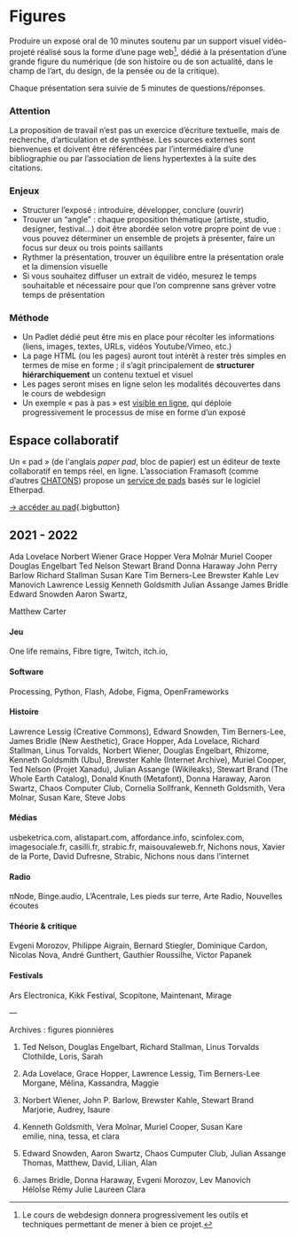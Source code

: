 # Figures


Produire un exposé oral de 10 minutes soutenu par un support visuel vidéo-projeté réalisé sous la forme d’une page web[^webdesign], dédié à la présentation d’une grande figure du numérique (de son histoire ou de son actualité, dans le champ de l’art, du design, de la pensée ou de la critique).

[^webdesign]: Le cours de webdesign donnera progressivement les outils et techniques permettant de mener à bien ce projet.

Chaque présentation sera suivie de 5 minutes de questions/réponses.

### Attention

La proposition de travail n’est pas un exercice d’écriture textuelle, mais de recherche, d’articulation et de synthèse. Les sources externes sont bienvenues et doivent être référencées par l’intermédiaire d’une bibliographie ou par l’association de liens hypertextes à la suite des citations.


### Enjeux

* Structurer l’exposé : introduire, développer, conclure (ouvrir)
* Trouver un “angle” : chaque proposition thématique (artiste, studio, designer, festival…) doit être abordée selon votre propre point de vue : vous pouvez déterminer un ensemble de projets à présenter, faire un focus sur deux ou trois points saillants
* Rythmer la présentation, trouver un équilibre entre la présentation orale et la dimension visuelle
* Si vous souhaitez diffuser un extrait de vidéo, mesurez le temps souhaitable et nécessaire pour que l’on comprenne sans grèver votre temps de présentation

### Méthode
* Un Padlet dédié peut être mis en place pour récolter les informations (liens, images, textes, URLs, vidéos Youtube/Vimeo, etc.)
* La page HTML (ou les pages) auront tout intérêt à rester très simples en termes de mise en forme ; il s’agit principalement de **structurer hiérarchiquement** un contenu textuel et visuel
* Les pages seront mises en ligne selon les modalités découvertes dans le cours de webdesign
* Un exemple « pas à pas » est [visible en ligne](../../ressources/css/pratique/), qui déploie progressivement le processus de mise en forme d’un exposé

## Espace collaboratif
Un « pad » (de l'anglais _paper pad_, bloc de papier) est un éditeur de texte collaboratif en temps réel, en ligne. L’association Framasoft (comme d’autres [CHATONS](https://entraide.chatons.org/fr/)) propose un [service de pads](https://framapad.org/fr/) basés sur le logiciel Etherpad.

[→ accéder au pad](https://semestriel.framapad.org/p/esad_cultures_numeriques?lang=fr){.bigbutton}





## 2021 - 2022
Ada Lovelace
Norbert Wiener
Grace Hopper
Vera Molnár
Muriel Cooper
Douglas Engelbart
Ted Nelson
Stewart Brand
Donna Haraway
John Perry Barlow
Richard Stallman
Susan Kare
Tim Berners-Lee
Brewster Kahle
Lev Manovich
Lawrence Lessig
Kenneth Goldsmith
Julian Assange
James Bridle
Edward Snowden
Aaron Swartz, 




Matthew Carter
#### Jeu
One life remains,
Fibre tigre,
Twitch,
itch.io,

#### Software
Processing,
Python,
Flash,
Adobe,
Figma,
OpenFrameworks


#### Histoire
Lawrence Lessig (Creative Commons),
Edward Snowden,
Tim Berners-Lee,
James Bridle (New Aesthetic),
Grace Hopper,
Ada Lovelace,
Richard Stallman,
Linus Torvalds,
Norbert Wiener,
Douglas Engelbart,
Rhizome,
Kenneth Goldsmith (Ubu),
Brewster Kahle (Internet Archive),
Muriel Cooper,
Ted Nelson (Projet Xanadu),
Julian Assange (Wikileaks),
Stewart Brand (The Whole Earth Catalog),
Donald Knuth (Metafont),
Donna Haraway,
Aaron Swartz,
Chaos Computer Club,
Cornelia Sollfrank,
Kenneth Goldsmith,
Vera Molnar,
Susan Kare,
Steve Jobs

#### Médias
usbeketrica.com,
alistapart.com,
affordance.info,
scinfolex.com,
imagesociale.fr,
casilli.fr,
strabic.fr,
maisouvaleweb.fr,
Nichons nous,
Xavier de la Porte,
David Dufresne,
Strabic,
Nichons nous dans l’internet

#### Radio
πNode,
Binge.audio,
L’Acentrale,
Les pieds sur terre,
Arte Radio,
Nouvelles écoutes

#### Théorie & critique
Evgeni Morozov,
Philippe Aigrain,
Bernard Stiegler,
Dominique Cardon,
Nicolas Nova,
André Gunthert,
Gauthier Roussilhe,
Victor Papanek

#### Festivals
Ars Electronica,
Kikk Festival,
Scopitone,
Maintenant,
Mirage



—

Archives : figures pionnières

1. Ted Nelson, Douglas Engelbart, Richard Stallman, Linus Torvalds    
Clothilde, Loris, Sarah

2. Ada Lovelace, Grace Hopper, Lawrence Lessig, Tim Berners-Lee    
Morgane, Mélina, Kassandra, Maggie 

3. Norbert Wiener, John P. Barlow, Brewster Kahle, Stewart Brand    
Marjorie, Audrey, Isaure

4. Kenneth Goldsmith, Vera Molnar, Muriel Cooper, Susan Kare    
emilie, nina, tessa, et clara
 
5. Edward Snowden, Aaron Swartz, Chaos Cumputer Club, Julian Assange     
Thomas, Matthew, David, Lilian, Alan

6. James Bridle, Donna Haraway, Evgeni Morozov, Lev Manovich    
HéloÏse Rémy Julie Laureen Clara